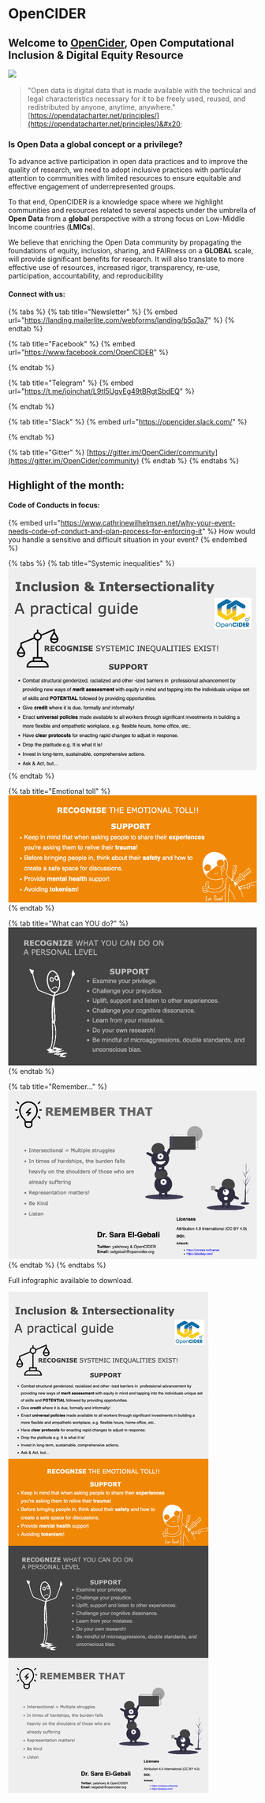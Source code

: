 # OpenCIDER

## Welcome to [OpenCider](https://twitter.com/OpenCIDER), Open Computational Inclusion & Digital Equity Resource <a href="#welcome-to-opencider-open-computational-inclusion-and-digital-equity-resource" id="welcome-to-opencider-open-computational-inclusion-and-digital-equity-resource"></a>

![](.gitbook/assets/opencider\_twitter.jpg)

> "Open data is digital data that is made available with the technical and legal characteristics necessary for it to be freely used, reused, and redistributed by anyone, anytime, anywhere."  [https://opendatacharter.net/principles/](https://opendatacharter.net/principles/)&#x20;

### &#x20;                                   Is Open Data a global concept or a privilege?

To advance active participation in open data practices and to improve the quality of research, we need to adopt inclusive practices with particular attention to communities with limited resources to ensure equitable and effective engagement of underrepresented groups.&#x20;

To that end, OpenCIDER is a knowledge space where we highlight communities and resources related to several aspects under the umbrella of **Open Data** from a **global** perspective with a strong focus on Low-Middle Income countries (**LMICs**).&#x20;

We believe that enriching the Open Data community by propagating the foundations of equity, inclusion, sharing, and FAIRness on a **GLOBAL** scale, will provide significant benefits for research. It will also translate to more effective use of resources, increased rigor, transparency, re-use, participation, accountability, and reproducibility

#### Connect with us:

{% tabs %}
{% tab title="Newsletter" %}
{% embed url="https://landing.mailerlite.com/webforms/landing/b5q3a7" %}
{% endtab %}

{% tab title="Facebook" %}
{% embed url="https://www.facebook.com/OpenCIDER" %}


{% endtab %}

{% tab title="Telegram" %}
{% embed url="https://t.me/joinchat/L9tl5UgvEg49tBRgtSbdEQ" %}


{% endtab %}

{% tab title="Slack" %}
{% embed url="https://opencider.slack.com/" %}


{% endtab %}

{% tab title="Gitter" %}
[https://gitter.im/OpenCider/community](https://gitter.im/OpenCider/community)
{% endtab %}
{% endtabs %}

## Highlight of the month: &#x20;

#### Code of Conducts in focus: <a href="#how-would-you-handle-a-sensitive-and-difficult-situation-at-your-event" id="how-would-you-handle-a-sensitive-and-difficult-situation-at-your-event"></a>

{% embed url="https://www.cathrinewilhelmsen.net/why-your-event-needs-code-of-conduct-and-plan-process-for-enforcing-it" %}
How would you handle a sensitive and difficult situation in your event?
{% endembed %}

{% tabs %}
{% tab title="Systemic inequalities" %}
![DEI Quick tips](.gitbook/assets/part1.png)
{% endtab %}

{% tab title="Emotional toll" %}
![](.gitbook/assets/part-2.png)
{% endtab %}

{% tab title="What can YOU do?" %}
![](.gitbook/assets/part3.png)
{% endtab %}

{% tab title="Remember..." %}
![](.gitbook/assets/part4.png)
{% endtab %}
{% endtabs %}

Full infographic available to download.

![DEI-QuickTips-Infograph](.gitbook/assets/dei-quicktips.jpg)
